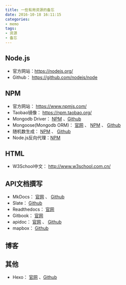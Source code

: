 ```yaml
---
title: 一些有用资源的备忘
date: 2016-10-18 16:11:15
categories:
- memo
tags: 
- 资源
- 备忘
---
```


## Node.js

 * 官方网站：https://nodejs.org/
 * Github： https://github.com/nodejs/node
 

## NPM
 * 官方网站： https://www.npmjs.com/
 * Taobao镜像： https://npm.taobao.org/
 * Mongodb Driver： [NPM](https://www.npmjs.com/package/mongodb) 、[Github](https://github.com/mongodb/node-mongodb-native)
 * Mongoose(Mongodb ORM)： [官网](http://mongoosejs.com/) 、 [NPM](https://www.npmjs.com/package/mongoose) 、 [Github](https://github.com/Automattic/mongoose)
 * 随机数生成： [NPM](https://www.npmjs.com/package/hat) 、 [Github](https://github.com/substack/node-hat)
 * Node.js反向代理：[NPM](https://www.npmjs.com/package/http-proxy)

## HTML
 * W3School中文： http://www.w3school.com.cn/

## API文档撰写
 * MkDocs： [官网](http://www.mkdocs.org/) 、 [Github](https://github.com/mkdocs/mkdocs)
 * Slate： [Github](https://github.com/lord/slate)
 * Readthedocs： [官网](https://readthedocs.org/)
 * Gitbook： [官网](https://www.gitbook.com/)
 * apidoc： [官网](http://apidocjs.com/) 、 [Github](https://github.com/apidoc/apidoc)
 * mapbox： [Github](https://github.com/mapbox/docbox)

## 博客

## 其他
 * Hexo： [官网](https://hexo.io) 、[Github](https://github.com/hexojs/hexo)


